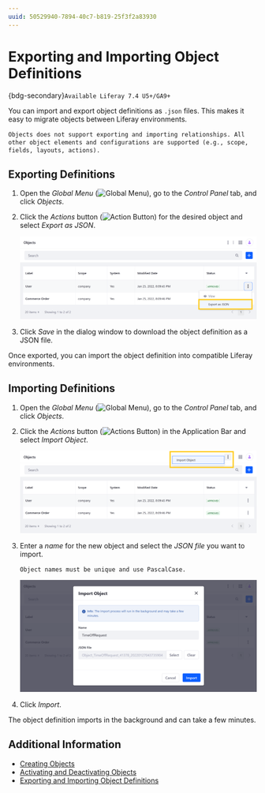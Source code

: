 ```yaml
---
uuid: 50529940-7894-40c7-b819-25f3f2a83930
---
```

# Exporting and Importing Object Definitions

{bdg-secondary}`Available Liferay 7.4 U5+/GA9+`

You can import and export object definitions as `.json` files. This makes it easy to migrate objects between Liferay environments.

```{important}
Objects does not support exporting and importing relationships. All other object elements and configurations are supported (e.g., scope, fields, layouts, actions).
```

## Exporting Definitions

1. Open the *Global Menu* (![Global Menu](../../../images/icon-applications-menu.png)), go to the *Control Panel* tab, and click *Objects*.

1. Click the *Actions* button (![Action Button](../../../images/icon-actions.png)) for the desired object and select *Export as JSON*.

   ![Click the Actions button for the desired object and select Export as JSON.](./exporting-and-importing-object-definitions/images/01.png)

1. Click *Save* in the dialog window to download the object definition as a JSON file.

Once exported, you can import the object definition into compatible Liferay environments.

## Importing Definitions

1. Open the *Global Menu* (![Global Menu](../../../images/icon-applications-menu.png)), go to the *Control Panel* tab, and click *Objects*.

1. Click the *Actions* button (![Actions Button](../../../images/icon-actions.png)) in the Application Bar and select *Import Object*.

   ![Click the Actions button in the Application Bar and select Import Object.](./exporting-and-importing-object-definitions/images/02.png)

1. Enter a *name* for the new object and select the *JSON file* you want to import.

   ```{important}
   Object names must be unique and use PascalCase.
   ```

   ![Enter a name and select the desired JSON file.](./exporting-and-importing-object-definitions/images/03.png)

1. Click *Import*.

The object definition imports in the background and can take a few minutes.

## Additional Information

* [Creating Objects](./creating-objects.md)
* [Activating and Deactivating Objects](./activating-and-deactivating-objects.md)
* [Exporting and Importing Object Definitions](./exporting-and-importing-object-definitions.md)
